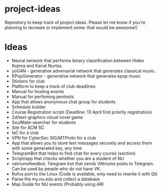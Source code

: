 # project-ideas
Repository to keep track of project ideas. Please let me know if you're planning to recreate or implement some: that would be awesome!)

# Ideas
* Neural network that performs binary classification between Hideo Kojima and Kairat Nurtas.
* yoGAN - generative adversarial network that generates classical music.
* KPopGenerator - generative network that generates kpop music
* Stickers for club
* Platform to keep a track of club deadlines
* Manual for hosting events
* Manual for perfoming pentests
* App that allows anonymous chat group for students
* Schedule builder
* Course Registration script (Deadline: 13 April first priority registration)
* 2d/text-graphics visual novel game
* SoulMate-searcher for students
* Site for ACM SC
* IaC for a club
* VPN for CyberSec SIG/MTProto for a club
* App that allows you to store text messages securely and access them with some generated key, any time
* TelegramBot that helps to find chat for every course (section)
* Script/app that checks whether you are a student of NU
* vatriumefeedbot. Telegram bot that sends VAtriume posts to Telegram. Can be used by people who do not have VK.
* Rufus port to the Linux (Code is available, only need to rewrite it with Qt)
* Parse the my.nu.edu and collect a database
* Map Guide for NU events (Probably using AR)
